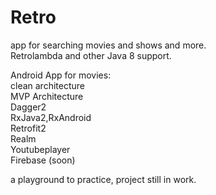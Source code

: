 # Retro
app for searching movies and shows and more.<br>
Retrolambda and other Java 8 support. 

Android App for movies:  
clean architecture<br>
MVP Architecture  
Dagger2  
RxJava2,RxAndroid  
Retrofit2  
Realm<br> 
Youtubeplayer<br> 
Firebase (soon) 

a playground to practice, 
project still in work.
